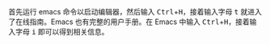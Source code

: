 首先运行 emacs 命令以启动编辑器，然后输入 <kbd>Ctrl</kbd>+<kbd>H</kbd>，接着输入字母 <kbd>t</kbd> 就进入了在线指南。Emacs 也有完整的用户手册。在 Emacs 中输入 <kbd>Ctrl</kbd>+<kbd>H</kbd>，接着输入字母 <kbd>i</kbd> 即可以得到相关信息。